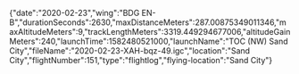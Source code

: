 {"date":"2020-02-23","wing":"BDG EN-B","durationSeconds":2630,"maxDistanceMeters":287.00875349011346,"maxAltitudeMeters":9,"trackLengthMeters":3319.449294677006,"altitudeGainMeters":240,"launchTime":1582480521000,"launchName":"TOC (NW) Sand City","fileName":"2020-02-23-XAH-bqz-49.igc","location":"Sand City","flightNumber":151,"type":"flightlog","flying-location":"Sand City"}
